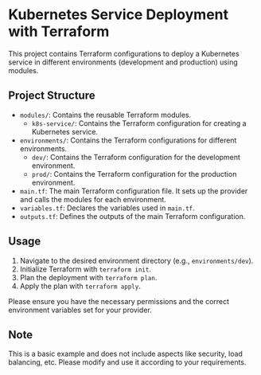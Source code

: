 # Kubernetes Service Deployment with Terraform

This project contains Terraform configurations to deploy a Kubernetes service in different environments (development and production) using modules.

## Project Structure

- `modules/`: Contains the reusable Terraform modules.
  - `k8s-service/`: Contains the Terraform configuration for creating a Kubernetes service.
- `environments/`: Contains the Terraform configurations for different environments.
  - `dev/`: Contains the Terraform configuration for the development environment.
  - `prod/`: Contains the Terraform configuration for the production environment.
- `main.tf`: The main Terraform configuration file. It sets up the provider and calls the modules for each environment.
- `variables.tf`: Declares the variables used in `main.tf`.
- `outputs.tf`: Defines the outputs of the main Terraform configuration.

## Usage

1. Navigate to the desired environment directory (e.g., `environments/dev`).
2. Initialize Terraform with `terraform init`.
3. Plan the deployment with `terraform plan`.
4. Apply the plan with `terraform apply`.

Please ensure you have the necessary permissions and the correct environment variables set for your provider.

## Note

This is a basic example and does not include aspects like security, load balancing, etc. Please modify and use it according to your requirements.